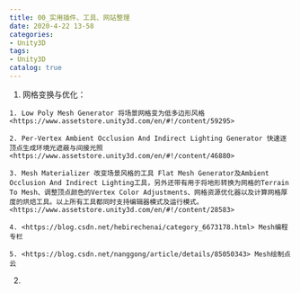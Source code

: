 ```yaml
---
title: 00_实用插件、工具、网站整理
date: 2020-4-22 13-58
categories:
- Unity3D
tags:
- Unity3D
catalog: true
---
```


  1. 网格变换与优化：

    1. Low Poly Mesh Generator 将场景网格变为低多边形风格 <https://www.assetstore.unity3d.com/en/#!/content/59295>

    2. Per-Vertex Ambient Occlusion And Indirect Lighting Generator 快速逐顶点生成环境光遮蔽与间接光照 <https://www.assetstore.unity3d.com/en/#!/content/46880>

    3. Mesh Materializer 改变场景风格的工具 Flat Mesh Generator及Ambient Occlusion And Indirect Lighting工具，另外还带有用于将地形转换为网格的Terrain To Mesh、调整顶点颜色的Vertex Color Adjustments、网格资源优化器以及计算网格厚度的烘焙工具。以上所有工具都同时支持编辑器模式及运行模式。<https://www.assetstore.unity3d.com/en/#!/content/28583>

    4. <https://blog.csdn.net/hebirechenai/category_6673178.html> Mesh编程专栏

    5. <https://blog.csdn.net/nanggong/article/details/85050343> Mesh绘制点云

  2.   

